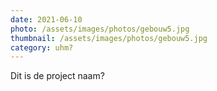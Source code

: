 ```yaml
---
date: 2021-06-10
photo: /assets/images/photos/gebouw5.jpg
thumbnail: /assets/images/photos/gebouw5.jpg
category: uhm?
---
```

Dit is de project naam?